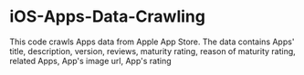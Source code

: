 # iOS-Apps-Data-Crawling
This code crawls Apps data from Apple App Store. The data contains Apps' title, description, version, reviews, maturity rating, reason of maturity rating, related Apps, App's image url, App's rating
